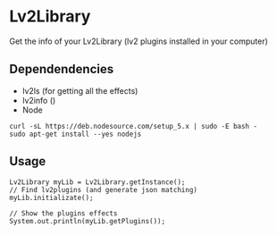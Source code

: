 # Lv2Library 

Get the info of your Lv2Library (lv2 plugins installed in your computer)

## Dependendencies 

* lv2ls (for getting all the effects)
* lv2info ()
* Node

```
curl -sL https://deb.nodesource.com/setup_5.x | sudo -E bash -
sudo apt-get install --yes nodejs
```

## Usage

```
Lv2Library myLib = Lv2Library.getInstance();
// Find lv2plugins (and generate json matching)
myLib.initializate();
		
// Show the plugins effects
System.out.println(myLib.getPlugins());
```